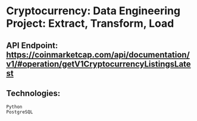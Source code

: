 # Cryptocurrency: Data Engineering Project: Extract, Transform, Load

## API Endpoint: https://coinmarketcap.com/api/documentation/v1/#operation/getV1CryptocurrencyListingsLatest

## Technologies: 
```
Python
PostgreSQL
```
